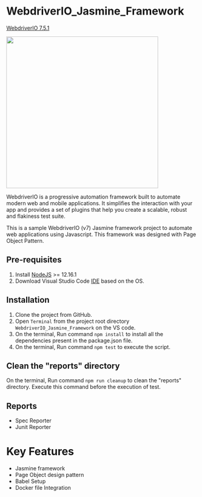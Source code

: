 # WebdriverIO_Jasmine_Framework
[WebdriverIO 7.5.1](http://webdriver.io/)

<img src = "https://miro.medium.com/max/2488/1*2ntKtVBowGdACso6Gcmy1A.jpeg" height = "400">

WebdriverIO is a progressive automation framework built to automate modern web and mobile applications. It simplifies the interaction with your app and provides a set of plugins that help you create a scalable, robust and flakiness test suite.

This is a sample WebdriverIO (v7) Jasmine framework project to automate web applications using Javascript. This framework was designed with Page Object Pattern.

## Pre-requisites
1. Install [NodeJS](https://nodejs.org/en/download/) >= 12.16.1
2. Download Visual Studio Code [IDE](https://code.visualstudio.com/download) based on the OS.

## Installation
1. Clone the project from GitHub. 
2. Open `Terminal` from the project root directory `WebdriverIO_Jasmine_Framework`  on the VS code.
3. On the terminal, Run command `npm install` to install all the dependencies present in the package.json file.
4. On the terminal, Run command `npm test` to execute the script.

## Clean the "reports" directory
On the terminal, Run command `npm run cleanup` to clean the "reports" directory. Execute this command before the execution of test.

## Reports
- Spec Reporter
- Junit Reporter

# Key Features
- Jasmine framework
- Page Object design pattern
- Babel Setup
- Docker file Integration